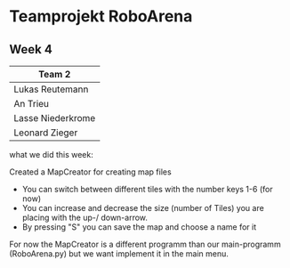 # Teamprojekt RoboArena
## Week 4

| Team 2 |
| ----------------- |
| Lukas Reutemann   | 
| An Trieu          | 
| Lasse Niederkrome |
| Leonard Zieger    |


what we did this week:

Created a MapCreator for creating map files
- You can switch between different tiles with the number keys 1-6 (for now)
- You can increase and decrease the size (number of Tiles) you are placing with the up-/ down-arrow.
- By pressing "S" you can save the map and choose a name for it

For now the MapCreator is a different programm than our main-programm (RoboArena.py) but we want implement it
in the main menu.

